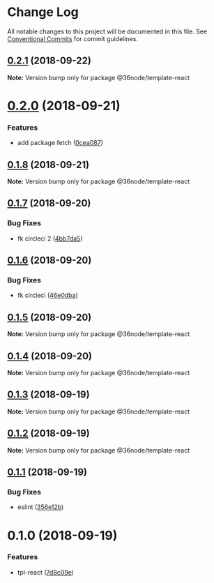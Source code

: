 # Change Log

All notable changes to this project will be documented in this file.
See [Conventional Commits](https://conventionalcommits.org) for commit guidelines.

<a name="0.2.1"></a>
## [0.2.1](https://github.com/36node/sketch/compare/@36node/template-react@0.2.0...@36node/template-react@0.2.1) (2018-09-22)

**Note:** Version bump only for package @36node/template-react





<a name="0.2.0"></a>
# [0.2.0](https://github.com/36node/sketch/compare/@36node/template-react@0.1.8...@36node/template-react@0.2.0) (2018-09-21)


### Features

* add package fetch ([0cea087](https://github.com/36node/sketch/commit/0cea087))





<a name="0.1.8"></a>
## [0.1.8](https://github.com/36node/sketch/compare/@36node/template-react@0.1.7...@36node/template-react@0.1.8) (2018-09-21)

**Note:** Version bump only for package @36node/template-react





<a name="0.1.7"></a>
## [0.1.7](https://github.com/36node/sketch/compare/@36node/template-react@0.1.6...@36node/template-react@0.1.7) (2018-09-20)


### Bug Fixes

* fk circleci 2 ([4bb7da5](https://github.com/36node/sketch/commit/4bb7da5))





<a name="0.1.6"></a>
## [0.1.6](https://github.com/36node/sketch/compare/@36node/template-react@0.1.5...@36node/template-react@0.1.6) (2018-09-20)


### Bug Fixes

* fk circleci ([46e0dba](https://github.com/36node/sketch/commit/46e0dba))





<a name="0.1.5"></a>
## [0.1.5](https://github.com/36node/sketch/compare/@36node/template-react@0.1.4...@36node/template-react@0.1.5) (2018-09-20)

**Note:** Version bump only for package @36node/template-react





<a name="0.1.4"></a>
## [0.1.4](https://github.com/36node/sketch/compare/@36node/template-react@0.1.3...@36node/template-react@0.1.4) (2018-09-20)

**Note:** Version bump only for package @36node/template-react





<a name="0.1.3"></a>
## [0.1.3](https://github.com/36node/sketch/compare/@36node/template-react@0.1.2...@36node/template-react@0.1.3) (2018-09-19)

**Note:** Version bump only for package @36node/template-react





<a name="0.1.2"></a>
## [0.1.2](https://github.com/36node/sketch/compare/@36node/template-react@0.1.1...@36node/template-react@0.1.2) (2018-09-19)

**Note:** Version bump only for package @36node/template-react





<a name="0.1.1"></a>
## [0.1.1](https://github.com/36node/sketch/compare/@36node/template-react@0.1.0...@36node/template-react@0.1.1) (2018-09-19)


### Bug Fixes

* eslint ([356e12b](https://github.com/36node/sketch/commit/356e12b))




<a name="0.1.0"></a>
# 0.1.0 (2018-09-19)


### Features

* tpl-react ([7d8c09e](https://github.com/36node/sketch/commit/7d8c09e))

